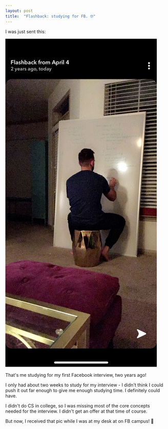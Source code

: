 ```yaml
---
layout: post
title:  "Flashback: studying for FB. 🤓"
---
```


I was just sent this:

![Me studying for Facebook interviews, 2 years ago](/img/studying.jpg)

That's me studying for my first Facebook interview, two years ago!

I only had about two weeks to study for my interview - I didn't think I could push it out far enough to give me enough studying time. I definitely could have.

I didn't do CS in college, so I was missing most of the core concepts needed for the interview. I didn't get an offer at that time of course.

But now, I received that pic while I was at my desk at on FB campus! 🤪

